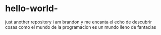 # hello-world-
just another repository 
i am brandon y me encanta el echo de descubrir cosas como el mundo de la programacion es un mundo lleno de fantacias 
